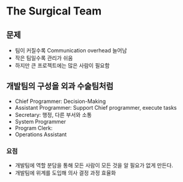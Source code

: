 # The Surgical Team
## 문제
- 팀이 커질수록 Communication overhead 늘어남
- 작은 팀일수록 관리가 쉬움
- 하지만 큰 프로젝트에는 많은 사람이 필요함

## 개발팀의 구성을 외과 수술팀처럼
- Chief Programmer: Decision-Making
- Assistant Programmer: Support Chief programmer, execute tasks
- Secretary: 행정, 다른 부서와 소통
- System Programmer
- Program Clerk: 
- Operations Assistant

### 요점
- 개발팀에 역할 분담을 통해 모든 사람이 모든 것을 알 필요가 없게 만든다.
- 개발팀에 위계를 도입해 의사 결정 과정 효율화